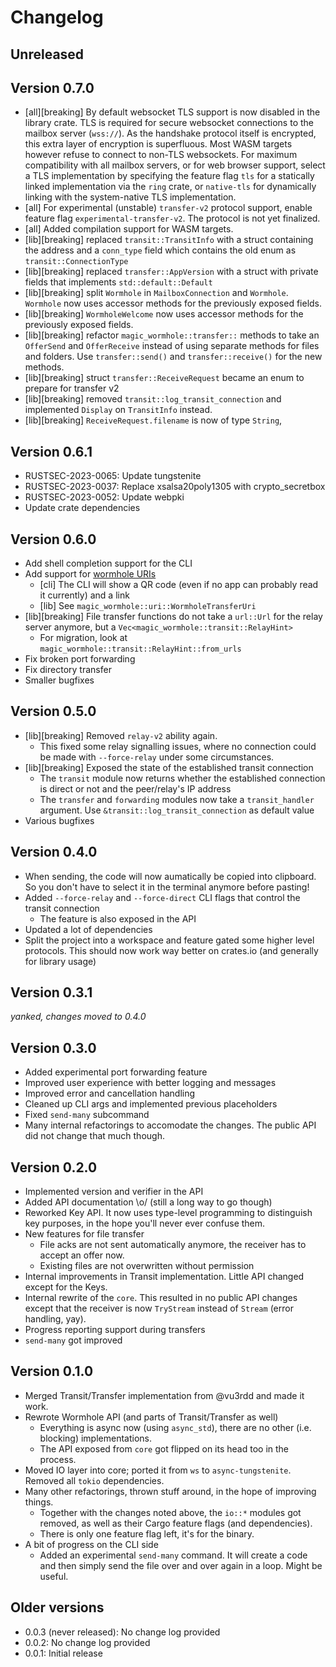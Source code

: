 # Changelog

## Unreleased

## Version 0.7.0

- \[all\]\[breaking\] By default websocket TLS support is now disabled in the library crate. TLS is required for secure websocket connections to the mailbox server (`wss://`). As the handshake protocol itself is encrypted, this extra layer of encryption is superfluous. Most WASM targets however refuse to connect to non-TLS websockets. For maximum compatibility with all mailbox servers, or for web browser support, select a TLS implementation by specifying the feature flag `tls` for a statically linked implementation via the `ring` crate, or `native-tls` for dynamically linking with the system-native TLS implementation.
- \[all\] For experimental (unstable) `transfer-v2` protocol support, enable feature flag `experimental-transfer-v2`. The protocol is not yet finalized. 
- \[all\] Added compilation support for WASM targets.
- \[lib\]\[breaking\] replaced `transit::TransitInfo` with a struct containing the address and a `conn_type` field which contains the old enum as `transit::ConnectionType`
- \[lib\]\[breaking\] replaced `transfer::AppVersion` with a struct with private fields that implements `std::default::Default`
- \[lib\]\[breaking\] split `Wormhole` in `MailboxConnection` and `Wormhole`. `Wormhole` now uses accessor methods for the previously exposed fields.
- \[lib\]\[breaking\] `WormholeWelcome` now uses accessor methods for the previously exposed fields.
- \[lib\]\[breaking\] refactor `magic_wormhole::transfer::` methods to take an `OfferSend` and `OfferReceive` instead of using separate methods for files and folders. Use `transfer::send()` and `transfer::receive()` for the new methods.
- \[lib\]\[breaking\] struct `transfer::ReceiveRequest` became an enum to prepare for transfer v2
- \[lib\]\[breaking\] removed `transit::log_transit_connection` and implemented `Display` on `TransitInfo` instead.
- \[lib\]\[breaking\] `ReceiveRequest.filename` is now of type `String`,

## Version 0.6.1

- RUSTSEC-2023-0065: Update tungstenite
- RUSTSEC-2023-0037: Replace xsalsa20poly1305 with crypto_secretbox
- RUSTSEC-2023-0052: Update webpki
- Update crate dependencies

## Version 0.6.0

- Add shell completion support for the CLI
- Add support for [wormhole URIs](https://github.com/magic-wormhole/magic-wormhole-protocols/pull/21)
	- \[cli\] The CLI will show a QR code (even if no app can probably read it currently) and a link
	- \[lib\] See `magic_wormhole::uri::WormholeTransferUri`
- \[lib\]\[breaking\] File transfer functions do not take a `url::Url` for the relay server anymore, but a `Vec<magic_wormhole::transit::RelayHint>`
	- For migration, look at `magic_wormhole::transit::RelayHint::from_urls`
- Fix broken port forwarding
- Fix directory transfer
- Smaller bugfixes

## Version 0.5.0

- \[lib\]\[breaking\] Removed `relay-v2` ability again.
	- This fixed some relay signalling issues, where no connection could be made with `--force-relay` under some circumstances.
- \[lib\]\[breaking\] Exposed the state of the established transit connection
	- The `transit` module now returns whether the established connection is direct or not and the peer/relay's IP address
	- The `transfer` and `forwarding` modules now take a `transit_handler` argument. Use `&transit::log_transit_connection` as default value
- Various bugfixes

## Version 0.4.0

- When sending, the code will now aumatically be copied into clipboard. So you don't have to select it in the terminal anymore before pasting!
- Added `--force-relay` and `--force-direct` CLI flags that control the transit connection
	- The feature is also exposed in the API
- Updated a lot of dependencies
- Split the project into a workspace and feature gated some higher level protocols. This should now work way better on crates.io (and generally for library usage)

## Version 0.3.1

*yanked, changes moved to 0.4.0*

## Version 0.3.0

- Added experimental port forwarding feature
- Improved user experience with better logging and messages
- Improved error and cancellation handling
- Cleaned up CLI args and implemented previous placeholders
- Fixed `send-many` subcommand
- Many internal refactorings to accomodate the changes. The public API did not change that much though.

## Version 0.2.0

- Implemented version and verifier in the API
- Added API documentation \o/ (still a long way to go though)
- Reworked Key API. It now uses type-level programming to distinguish key purposes, in the hope you'll never ever confuse them.
- New features for file transfer
	- File acks are not sent automatically anymore, the receiver has to accept an offer now.
	- Existing files are not overwritten without permission
- Internal improvements in Transit implementation. Little API changed except for the Keys.
- Internal rewrite of the `core`. This resulted in no public API changes except that the receiver is now `TryStream` instead of `Stream` (error handling, yay).
- Progress reporting support during transfers
- `send-many` got improved

## Version 0.1.0

- Merged Transit/Transfer implementation from @vu3rdd and made it work.
- Rewrote Wormhole API (and parts of Transit/Transfer as well)
	- Everything is async now (using `async_std`), there are no other (i.e. blocking) implementations.
	- The API exposed from `core` got flipped on its head too in the process.
- Moved IO layer into core; ported it from `ws` to `async-tungstenite`. Removed all `tokio` dependencies.
- Many other refactorings, thrown stuff around, in the hope of improving things.
	- Together with the changes noted above, the `io::*` modules got removed, as well as their Cargo feature flags (and dependencies).
	- There is only one feature flag left, it's for the binary.
- A bit of progress on the CLI side
	- Added an experimental `send-many` command. It will create a code and then simply send the file over and over again in a loop. Might be useful.

## Older versions

- 0.0.3 (never released): No change log provided
- 0.0.2: No change log provided
- 0.0.1: Initial release
